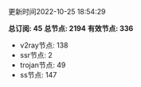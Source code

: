 更新时间2022-10-25 18:54:29

**总订阅: 45**
**总节点: 2194**
**有效节点: 336**
- v2ray节点: 138
- ssr节点: 2
- trojan节点: 49
- ss节点: 147
